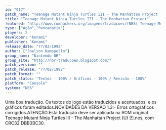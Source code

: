 ```yaml
---
id: "917"
patch_name: "Teenage Mutant Ninja Turtles III - The Manhattan Project (Nintendo BR)"
title: "Teenage Mutant Ninja Turtles III - The Manhattan Project"
featured: "http://www.romhackers.org/imagens/traducoes/[NES] Teenage Mutant Ninja Turtles III - The Manhattan Project - Nintendo BR - 1.png"
type: ["Ação","Pancadaria"]
players: 2
developer: "Konami"
publisher: "Konami"
release_date: "??/02/1992"
author: ["Joelson Kamppello"]
group_name: "Nintendo BR"
group_site: "http://nbr-traducoes.blogspot.com/"
patch_version: ""
patch_release: "??/02/1992"
patch_format: ""
patch_status: "Textos - 100% / Gráficos - 100% / Revisão - 100%"
platform: "Console"
system: "NES"
---
```


Uma boa tradução. Os textos do jogo estão traduzidos e acentuados, e os gráficos foram editados.NOVIDADES DA VERSÃO 1.3:- Erros ortográficos corrigidos.ATENÇÃO:Esta tradução deve ser aplicada na ROM original Teenage Mutant Ninja Turtles III - The Manhattan Project (U) [!].nes, com CRC32 DBB3BC30.